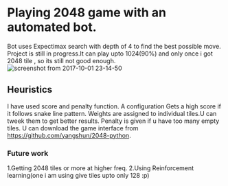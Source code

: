 # Playing 2048 game with an automated bot.
Bot uses Expectimax search with depth of 4 to find the best possible move.
Project is still in progress.It can play upto 1024(90%) and only once i got 
2048 tile , so its still not good enough.
![screenshot from 2017-10-01 23-14-50](https://user-images.githubusercontent.com/17298412/31057360-20f1f75c-a6ff-11e7-99d0-804c449ed2c7.png)

## Heuristics
I have used score and penalty function.
A configuration Gets a high score if it follows snake line pattern.
Weights are assigned to individual tiles.U can tweek them to get better results.
Penalty is given if u have too many empty tiles.
U can download the game interface from https://github.com/yangshun/2048-python.

### Future work
1.Getting 2048  tiles or more at higher freq.
2.Using Reinforcement learning(one i am using give tiles upto only 128 :p)


